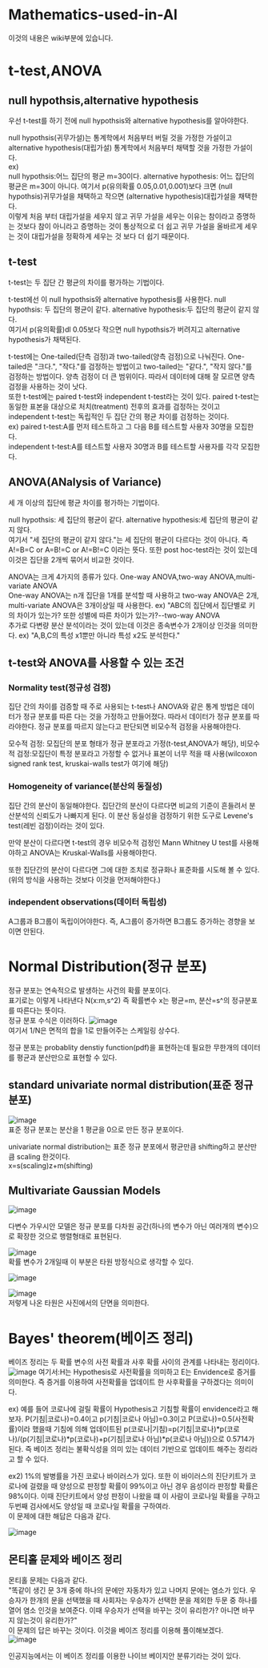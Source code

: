 # Mathematics-used-in-AI

이것의 내용은 wiki부분에 있습니다.

# t-test,ANOVA

## null hypothsis,alternative hypothesis
우선  t-test를 하기 전에 null hypothsis와 alternative hypothesis를 알아야한다.

null hypothsis(귀무가설)는 통계학에서 처음부터 버릴 것을 가정한 가설이고 alternative hypothesis(대립가설) 통계학에서 처음부터 채택할 것을 가정한 가설이다.  
ex)  
null hypothsis:어느 집단의 평균 m=30이다. alternative hypothesis: 어느 집단의 평균은 m=30이 아니다. 여기서 p(유의확률 0.05,0.01,0.001)보다 크면 (null hypothsis)귀무가설을 채택하고 작으면 (alternative hypothesis)대립가설을 채택한다.  
이렇게 처음 부터 대립가설을 세우지 않고 귀무 가설을 세우는 이유는 참이라고 증명하는 것보다 참이 아니라고 증명하는 것이 통상적으로 더 쉽고 귀무 가설을 올바르게 세우는 것이 대립가설을 정확하게 세우는 것 보다 더 쉽기 때문이다.

## t-test
t-test는 두 집단 간 평균의 차이를 평가하는 기법이다.

t-test에선 이 null hypothsis와 alternative hypothesis를 사용한다. 
null hypothsis: 두 집단의 평균이 같다. alternative hypothesis:두 집단의 평균이 같지 않다.  
여기서 p(유의확률)dl 0.05보다 작으면 null hypothsis가 버려지고 alternative hypothesis가 채택된다.

t-test에는 One-tailed(단측 검정)과 two-tailed(양측 검정)으로 나눠진다. One-tailed은 "크다.", "작다."를 검정하는 방법이고 two-tailed는 "같다.", "작지 않다."를 검정하는 방법이다. 양측 검정이 더 큰 범위이다. 따라서 데이터에 대해 잘 모르면 양측 검정을 사용하는 것이 낫다.  
또한 t-test에는 paired t-test와 independent t-test라는 것이 있다. paired t-test는 동일한 표본을 대상으로 처치(treatment) 전후의 효과를 검정하는 것이고 independent t-test는 독립적인 두 집단 간의 평균 차이를 검정하는 것이다.  
ex)
paired t-test:A를 먼저 테스트하고 그 다음 B를 테스트할 사용자 30명을 모집한다.  
independent t-test:A를 테스트할 사용자 30명과 B를 테스트할 사용자를 각각 모집한다.

## ANOVA(ANalysis of Variance)
세 개 이상의 집단에 평균 차이를 평가하는 기법이다.

null hypothsis: 세 집단의 평균이 같다. alternative hypothesis:세 집단의 평균이 같지 않다.  
여기서 "세 집단의 평균이 같지 않다."는 세 집단의 평균이 다르다는 것이 아니다. 즉 A!=B=C or A=B!=C or A!=B!=C 이라는 뜻다. 또한 post hoc-test라는 것이 있는데 이것은 집단을 2개씩 묶어서 비교한 것이다.

ANOVA는 크게 4가지의 종류가 있다. One-way ANOVA,two-way ANOVA,multi-variate ANOVA  
One-way ANOVA는 n개 집단을 1개를 분석할 때 사용하고 two-way ANOVA은 2개, multi-variate ANOVA은 3개이상일 때 사용한다. ex) "ABC의 집단에서 집단별로 키의 차이가 있는가? 또한 성별에 따른 차이가 있는가?--two-way ANOVA  
추가로 다변량 분산 분석이라는 것이 있는데 이것은 종속변수가 2개이상 인것을 의미한다. ex) "A,B,C의 특성 x1뿐만 아니라 특성 x2도 분석한다."

## t-test와 ANOVA를 사용할 수 있는 조건
### Normality test(정규성 검정)
 집단 간의 차이를 검증할 때 주로 사용되는 t-test나 ANOVA와 같은 통계 방법은 데이터가 정규 분포를 따른 다는 것을 가정하고 만들어졌다. 따라서 데이터가 정규 분포를 따라야한다. 정규 분포를 따르지 않는다고 판단되면 비모수적 검정을 사용해야한다.

모수적 검정: 모집단의 분포 형태가 정규 분포라고 가정(t-test,ANOVA가 해당), 비모수적 검정:모집단이 특정 분포라고 가정할 수 없거나 표본이 너무 적을 때 사용(wilcoxon signed rank test, kruskai-walls test가 여기에 해당)

### Homogeneity of variance(분산의 동질성)
 집단 간의 분산이 동일해야한다.  집단간의 분산이 다르다면 비교의 기준이 흔들려서 분산분석의 신뢰도가 나빠지게 된다. 이 분산 동실성을 검정하기 위한 도구로 Levene's test(레빈 검정)이라는 것이 있다.

 만약 분산이 다르다면 t-test의 경우 비모수적 검정인 Mann Whitney U test를 사용해야하고 ANOVA는 Kruskal-Walls를 사용해야한다.

 또한 집단간의 분산이 다르다면 그에 대한 조치로 정규화나 표준화를 시도해 볼 수 있다.(위의 방식을 사용하는 것보다 이것을 먼저해야한다.)

 ### independent observations(데이터 독립성)
  A그룹과 B그룹이 독립이어야한다. 즉, A그룹이 증가하면 B그룹도 증가하는 경향을 보이면 안된다.

# Normal Distribution(정규 분포)
정규 분포는 연속적으로 발생하는 사건의 확률 분포이다.  
표기로는 이렇게 나타낸다 N(x:m,s^2) 즉 확률변수 x는 평균=m, 분산=s^의 정규분포를 따른다는 뜻이다.  
정규 분포 수식은 이러하다. ![image](https://github.com/chanyoung-shin/Mathematics-used-in-AI/assets/165111440/ae47f4a4-b091-44f5-802c-71bee013e0e0)  
여기서 1/N은 면적의 합을 1로 만들어주는 스케일링 상수다.

정규 분포는 probablity denstiy function(pdf)을 표현하는데 필요한 무한개의 데이터를 평균과 분산만으로 표현할 수 있다.

## standard univariate normal distribution(표준 정규 분포)
![image](https://github.com/chanyoung-shin/Mathematics-used-in-AI/assets/165111440/bd7706f1-357e-42bb-b246-71d39c1b90ed)  
표준 정규 분포는 분산을 1 평균을 0으로 만든 정규 분포이다.

univariate normal distribution는 표준 정규 분포에서 평균만큼 shifting하고 분산만큼 scaling 한것이다.  
x=s(scaling)z+m(shifting)

## Multivariate Gaussian Models
![image](https://github.com/chanyoung-shin/Mathematics-used-in-AI/assets/165111440/c931a5d9-5e8f-4c7d-8348-9b644ca143a1)

 다변수 가우시안 모델은 정규 분포를 다차원 공간(하나의 변수가 아닌 여러개의 변수)으로 확장한 것으로 행렬형태로 표현된다.
 
![image](https://github.com/chanyoung-shin/Mathematics-used-in-AI/assets/165111440/8cf6463f-4bc9-4e9f-9b53-a5dbc0775895)  
확률 변수가 2개일때 이 부분은 타원 방정식으로 생각할 수 있다.

![image](https://github.com/chanyoung-shin/Mathematics-used-in-AI/assets/165111440/c922bff1-b661-4ca0-b9d9-b929db78ad55)

![image](https://github.com/chanyoung-shin/Mathematics-used-in-AI/assets/165111440/ccdc523e-0703-4646-b7a6-21316f4096d2)  
저렇게 나온 타원은 사진에서의 단면을 의미한다.

# Bayes' theorem(베이즈 정리)
베이즈 정리는 두 확률 변수의 사전 확률과 사후 확률 사이의 관계를 나타내는 정리이다.  
![image](https://github.com/chanyoung-shin/Mathematics-used-in-AI/assets/165111440/0c0f270f-03c4-4161-ab64-391f3d2b25a5)
 여기서:H는 Hypothesis로 사전확률을 의미하고 E는 Envidence로 증거를 의미한다. 즉 증거를 이용하여 사전확률을 업데이트 한 사후확률을 구하겠다는 의미이다.

ex) 예를 들어 코로나에 걸릴 확률이 Hypothesis고 기침할 확률이 envidence라고 해보자. P(기침|코로나)=0.4이고 p(기침|코로나 아님)=0.3이고 P(코로나)=0.5(사전확률)이라 했을때 기침에 의해 업데이트된 p(코로나|기침)=p(기침|코로나)*p(코로나)/(p(기침|코로나)*p(코로나)+p(기침|코로나 아님)*p(코로나 아님))으로 0.5714가 된다. 즉 베이즈 정리는 불확식성을 의미 있는 데이터 기반으로 업데이트 해주는 정리라고 할 수 있다.

ex2) 1%의 발병률을 가진 코로나 바이러스가 있다. 또한 이 바이러스의 진단키트가 코로나에 걸렸을 때 양성으로 판정할 확률이 99%이고 아닌 경우 음성이라 판정할 확률은 98%이다. 이때 진단키트에서 양성 판정이 나왔을 떄 이 사람이 코로나일 확률을 구하고 두번째 검사에서도 양성일 때 코로나일 확률을 구하여라.  
이 문제에 대한 해답은 다음과 같다.

![image](https://github.com/chanyoung-shin/Mathematics-used-in-AI/assets/165111440/583613e8-a4ef-47bb-ab72-7c3de871ac9c)

## 몬티홀 문제와 베이즈 정리
 몬티홀 문제는 다음과 같다.  
 "똑같이 생긴 문 3개 중에 하나의 문에만 자동차가 있고 나머지 문에는 염소가 있다. 우승자가 한개의 문을 선택했을 때 사회자는 우승자가 선택한 문을 제외한 두문 중 하나를 열어 염소 인것을 보여준다. 이때 우승자가 선택을 바꾸는 것이 유리한가? 아니면 바꾸지 않는것이 유리한가?"  
 이 문제의 답은 바꾸는 것이다. 이것을 베이즈 정리를 이용해 풀이해보겠다.  
 ![image](https://github.com/chanyoung-shin/Mathematics-used-in-AI/assets/165111440/6ad196e0-1f6a-4c47-8c22-28bbe30631fc)

 인공지능에서는 이 베이즈 정리를 이용한 나이브 베이지안 분류기라는 것이 있다.
